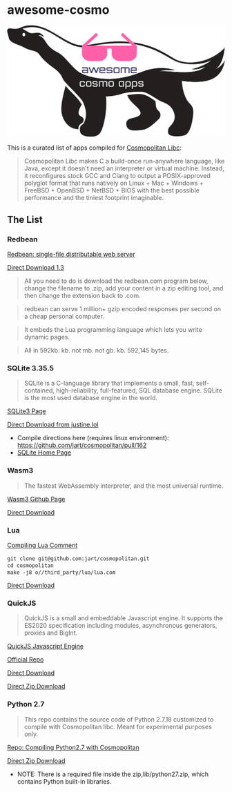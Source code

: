 # awesome-cosmo
![logo](awesome-cosmo.png)

This is a curated list of apps compiled for [Cosmopolitan Libc](https://github.com/jart/cosmopolitan):

> Cosmopolitan Libc makes C a build-once run-anywhere language, like Java, except it doesn't need an interpreter or virtual machine. Instead, it reconfigures stock GCC and Clang to output a POSIX-approved polyglot format that runs natively on Linux + Mac + Windows + FreeBSD + OpenBSD + NetBSD + BIOS with the best possible performance and the tiniest footprint imaginable.

## The List

### Redbean
[Redbean: single-file distributable web server](https://justine.lol/redbean/)

[Direct Download 1.3](https://justine.lol/redbean/redbean-1.3.com)

> All you need to do is download the redbean.com program below, change the filename to .zip, add your content in a zip editing tool, and then change the extension back to .com.

> redbean can serve 1 million+ gzip encoded responses per second on a cheap personal computer. 

> It embeds the Lua programming language which lets you write dynamic pages.

> All in 592kb.  kb.  not mb.  not gb.  kb.  592,145 bytes.

### SQLite 3.35.5
> SQLite is a C-language library that implements a small, fast, self-contained, high-reliability, full-featured, SQL database engine. SQLite is the most used database engine in the world.

[SQLite3 Page](https://github.com/burggraf/awesome-cosmo/tree/main/apps/sqlite3)

[Direct Download from justine.lol](https://justine.lol/redbean/sqlite3.com)

- Compile directions here (requires linux environment): https://github.com/jart/cosmopolitan/pull/162
- [SQLite Home Page](https://www.sqlite.org)

### Wasm3
> The fastest WebAssembly interpreter, and the most universal runtime.

[Wasm3 Github Page](https://github.com/wasm3/wasm3)

[Direct Download](https://github.com/wasm3/wasm3/releases/download/v0.4.9/wasm3-cosmopolitan.com)

### Lua

[Compiling Lua Comment](https://github.com/jart/cosmopolitan/issues/61#issuecomment-814394064)
```
git clone git@github.com:jart/cosmopolitan.git
cd cosmopolitan
make -j8 o//third_party/lua/lua.com
```

[Direct Download](https://justine.lol/cosmopolitan/lua.com)

### QuickJS
> QuickJS is a small and embeddable Javascript engine. It supports the ES2020 specification including modules, asynchronous generators, proxies and BigInt.

[QuickJS Javascript Engine](https://bellard.org/quickjs)

[Official Repo](https://github.com/jart/cosmopolitan/tree/master/third_party/quickjs)

[Direct Download](https://github.com/burggraf/awesome-cosmo/raw/main/apps/QuickJS/qjs.com)

[Direct Zip Download](https://github.com/burggraf/awesome-cosmo/raw/main/apps/QuickJS/qjs.zip)

### Python 2.7
> This repo contains the source code of Python 2.7.18 customized to compile with Cosmopolitan libc. Meant for experimental purposes only.

[Repo: Compiling Python2.7 with Cosmopolitan](https://github.com/ahgamut/cpython/tree/cosmo_py27)

[Direct Zip Download](https://github.com/burggraf/awesome-cosmo/raw/main/apps/python2.7/python.zip)
- NOTE: There is a required file inside the zip,lib/python27.zip, which contains Python built-in libraries.


